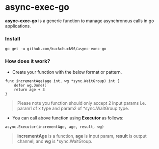 # async-exec-go

**async-exec-go** is a generic function to manage asynchronous calls in go applications.

### Install
```
go get -u github.com/kuckchuck96/async-exec-go
```

### How does it work?
- Create your function with the below format or pattern.

```
func incrementAge(age int, wg *sync.WaitGroup) int {
	defer wg.Done()
	return age + 3
}
```
> Please note you function should only accept 2 input params i.e. param1 of x type and param2 of *sync.WaitGroup type.

- You can call above function using **Executor** as follows:

```
async.Executor(incrementAge, age, result, wg)
```
> **incrementAge** is a function, **age** is input param, **result** is output channel, and **wg** is *sync.WaitGroup.
